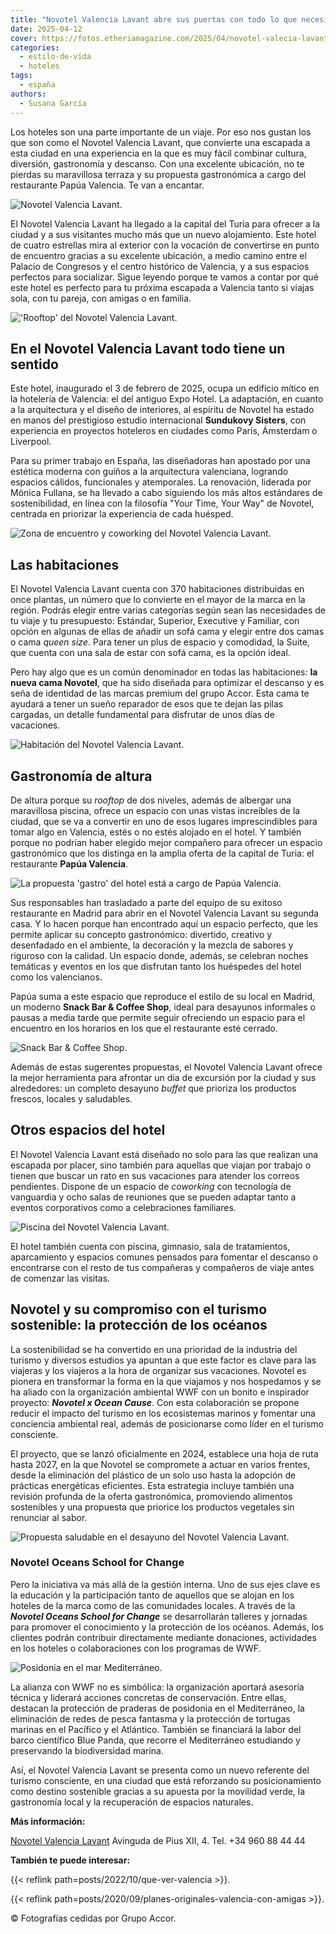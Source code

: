```yaml
---
title: "Novotel Valencia Lavant abre sus puertas con todo lo que necesitas para disfrutar de la capital valenciana"
date: 2025-04-12
cover: https://fotos.etheriamagazine.com/2025/04/novotel-valecia-lavant-terraza.jpg
categories: 
  - estilo-de-vida
  - hoteles
tags: 
  - españa
authors: 
  - Susana García
---
```


Los hoteles son una parte importante de un viaje. Por eso nos gustan los que son como el 
Novotel Valencia Lavant, que convierte una escapada a esta ciudad en una experiencia en 
la que es muy fácil combinar cultura, diversión, gastronomía y descanso. Con una 
excelente ubicación, no te pierdas su maravillosa terraza y su propuesta gastronómica a 
cargo del restaurante Papúa Valencia. Te van a encantar. 

![Novotel Valencia Lavant.](https://fotos.etheriamagazine.com/2025/04/novotel-valencia-lavant-edificio.jpg "Novotel Valencia Lavant.")

El Novotel Valencia Lavant ha llegado a la capital del Turia para ofrecer a la ciudad y 
a sus visitantes mucho más que un nuevo alojamiento. Este hotel de cuatro estrellas mira 
al exterior con la vocación de convertirse en punto de encuentro gracias a su excelente 
ubicación, a medio camino entre el Palacio de Congresos y el centro histórico de 
Valencia, y a sus espacios perfectos para socializar. Sigue leyendo porque te vamos a 
contar por qué este hotel es perfecto para tu próxima escapada a Valencia tanto si 
viajas sola, con tu pareja, con amigas o en familia. 

!['Rooftop' del Novotel Valencia Lavant.](https://fotos.etheriamagazine.com/2025/04/novotel-valecia-lavant-terraza.jpg "'Rooftop' del Novotel Valencia Lavant.")

## En el Novotel Valencia Lavant todo tiene un sentido

Este hotel, inaugurado el 3 de febrero de 2025, ocupa un edificio mítico en la hotelería 
de Valencia: el del antiguo Expo Hotel. La adaptación, en cuanto a la arquitectura y el 
diseño de interiores, al espíritu de Novotel ha estado en manos del prestigioso estudio 
internacional **Sundukovy Sisters**, con experiencia en proyectos hoteleros en ciudades 
como París, Ámsterdam o Liverpool. 

Para su primer trabajo en España, las diseñadoras han apostado por una estética moderna 
con guiños a la arquitectura valenciana, logrando espacios cálidos, funcionales y 
atemporales. La renovación, liderada por Mönica Fullana, se ha llevado a cabo siguiendo 
los más altos estándares de sostenibilidad, en línea con la filosofía "Your Time, Your 
Way" de Novotel, centrada en priorizar la experiencia de cada huésped. 

![Zona de encuentro y coworking del Novotel Valencia Lavant.](https://fotos.etheriamagazine.com/2025/04/novotel-valencia-lavant-coworking-1.jpg "Zona de encuentro y coworking del Novotel Valencia Lavant.")

## Las habitaciones

El Novotel Valencia Lavant cuenta con 370 habitaciones distribuidas en once plantas, un 
número que lo convierte en el mayor de la marca en la región. Podrás elegir entre varias 
categorías según sean las necesidades de tu viaje y tu presupuesto: Estándar, Superior, 
Executive y Familiar, con opción en algunas de ellas de añadir un sofá cama y elegir 
entre dos camas o cama _queen size_. Para tener un plus de espacio y comodidad, la 
Suite, que cuenta con una sala de estar con sofá cama, es la opción ideal. 

Pero hay algo que es un común denominador en todas las habitaciones: **la nueva cama 
Novotel**, que ha sido diseñada para optimizar el descanso y es seña de identidad de las 
marcas premium del grupo Accor. Esta cama te ayudará a tener un sueño reparador de esos 
que te dejan las pilas cargadas, un detalle fundamental para disfrutar de unos días de 
vacaciones. 

![Habitación del Novotel Valencia Lavant.](https://fotos.etheriamagazine.com/2025/04/Novotel-valencia-lavant-habitacion.jpg "Habitación del Novotel Valencia Lavant.")

## Gastronomía de altura

De altura porque su _rooftop_ de dos niveles, además de albergar una maravillosa 
piscina, ofrece un espacio con unas vistas increíbles de la ciudad, que se va a 
convertir en uno de esos lugares imprescindibles para tomar algo en Valencia, estés o no 
estés alojado en el hotel. Y también porque no podrían haber elegido mejor compañero 
para ofrecer un espacio gastronómico que los distinga en la amplia oferta de la capital 
de Turia: el restaurante **Papúa Valencia**. 

![La propuesta 'gastro' del hotel está a cargo de Papúa Valencia.](https://fotos.etheriamagazine.com/2025/04/novotel-valencia-lavant-papua.jpg "La propuesta 'gastro' del hotel está a cargo de Papúa Valencia.")

Sus responsables han trasladado a parte del equipo de su exitoso restaurante en Madrid 
para abrir en el Novotel Valencia Lavant su segunda casa. Y lo hacen porque han 
encontrado aquí un espacio perfecto, que les permite aplicar su concepto gastronómico: 
divertido, creativo y desenfadado en el ambiente, la decoración y la mezcla de sabores y 
riguroso con la calidad. Un espacio donde, además, se celebran noches temáticas y 
eventos en los que disfrutan tanto los huéspedes del hotel como los valencianos. 

Papúa suma a este espacio que reproduce el estilo de su local en Madrid, un moderno 
**Snack Bar & Coffee Shop**, ideal para desayunos informales o pausas a media tarde que 
permite seguir ofreciendo un espacio para el encuentro en los horarios en los que el 
restaurante esté cerrado. 

![Snack Bar & Coffee Shop.](https://fotos.etheriamagazine.com/2025/04/novotel-valencia-lavant-coffee-shop.jpg "Snack Bar & Coffee Shop.")

Además de estas sugerentes propuestas, el Novotel Valencia Lavant ofrece la mejor 
herramienta para afrontar un día de excursión por la ciudad y sus alrededores: un 
completo desayuno _buffet_ que prioriza los productos frescos, locales y saludables. 

## Otros espacios del hotel

El Novotel Valencia Lavant está diseñado no solo para las que realizan una escapada por 
placer, sino también para aquellas que viajan por trabajo o tienen que buscar un rato en 
sus vacaciones para atender los correos pendientes. Dispone de un espacio de _coworking_ 
con tecnología de vanguardia y ocho salas de reuniones que se pueden adaptar tanto a 
eventos corporativos como a celebraciones familiares. 

![](https://fotos.etheriamagazine.com/2025/04/novotel-valencia-lavant-piscina.jpg "Piscina del Novotel Valencia Lavant.")

El hotel también cuenta con piscina, gimnasio, sala de tratamientos, aparcamiento y 
espacios comunes pensados para fomentar el descanso o encontrarse con el resto de tus 
compañeras y compañeros de viaje antes de comenzar las visitas. 

## Novotel y su compromiso con el turismo sostenible: la protección de los océanos

La sostenibilidad se ha convertido en una prioridad de la industria del turismo y 
diversos estudios ya apuntan a que este factor es clave para las viajeras y los viajeros 
a la hora de organizar sus vacaciones. Novotel es pionera en transformar la forma en la 
que viajamos y nos hospedamos y se ha aliado con la organización ambiental WWF con un 
bonito e inspirador proyecto: _**Novotel x Ocean Cause**_. Con esta colaboración se 
propone reducir el impacto del turismo en los ecosistemas marinos y fomentar una 
conciencia ambiental real, además de posicionarse como líder en el turismo consciente. 

El proyecto, que se lanzó oficialmente en 2024, establece una hoja de ruta hasta 2027, 
en la que Novotel se compromete a actuar en varios frentes, desde la eliminación del 
plástico de un solo uso hasta la adopción de prácticas energéticas eficientes. Esta 
estrategia incluye también una revisión profunda de la oferta gastronómica, promoviendo 
alimentos sostenibles y una propuesta que priorice los productos vegetales sin renunciar 
al sabor. 

![Propuesta saludable en el desayuno del Novotel Valencia Lavant.](https://fotos.etheriamagazine.com/2025/04/novotel-valencia-lavant-desayuno-fruta.jpg "Propuesta saludable en el desayuno del Novotel Valencia Lavant. © Susana García")

### Novotel Oceans School for Change

Pero la iniciativa va más allá de la gestión interna. Uno de sus ejes clave es la 
educación y la participación tanto de aquellos que se alojan en los hoteles de la marca 
como de las comunidades locales. A través de la _**Novotel Oceans School for Change**_ 
se desarrollarán talleres y jornadas para promover el conocimiento y la protección de 
los océanos. Además, los clientes podrán contribuir directamente mediante donaciones, 
actividades en los hoteles o colaboraciones con los programas de WWF. 

![Posidonia en el mar Mediterráneo.](https://fotos.etheriamagazine.com/2025/04/novotel-valencia-lavant-posidonia.jpg "Posidonia en el mar Mediterráneo.")

La alianza con WWF no es simbólica: la organización aportará asesoría técnica y liderará 
acciones concretas de conservación. Entre ellas, destacan la protección de praderas de 
posidonia en el Mediterráneo, la eliminación de redes de pesca fantasma y la protección 
de tortugas marinas en el Pacífico y el Atlántico. También se financiará la labor del 
barco científico Blue Panda, que recorre el Mediterráneo estudiando y preservando la 
biodiversidad marina. 

Así, el Novotel Valencia Lavant se presenta como un nuevo referente del turismo 
consciente, en una ciudad que está reforzando su posicionamiento como destino sostenible 
gracias a su apuesta por la movilidad verde, la gastronomía local y la recuperación de 
espacios naturales. 

**Más información:** 

[Novotel Valencia Lavant](https://all.accor.com/hotel/C0F6/index.es.shtml) Avinguda de 
Pius XII, 4. Tel. +34 960 88 44 44 

**También te puede interesar:** 

{{< reflink path=posts/2022/10/que-ver-valencia >}}. 

{{< reflink path=posts/2020/09/planes-originales-valencia-con-amigas >}}. 

© Fotografías cedidas por Grupo Accor.
